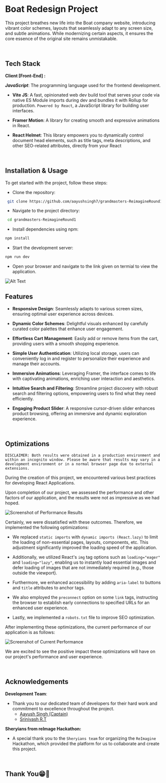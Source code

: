 # Boat Redesign Project

This project breathes new life into the Boat company website, introducing vibrant color schemes, layouts that seamlessly adapt to any screen size, and subtle animations. While modernizing certain aspects, it ensures the core essence of the original site remains unmistakable.

<br>

## Tech Stack

**Client [Front-End] :**

**_JavaScript_**: The programming language used for the frontend development.

- **Vite JS**: A fast, opinionated web dev build tool that serves your code via native ES Module imports during dev and bundles it with Rollup for production. `Powered by React`, a JavaScript library for building user interfaces.

- **Framer Motion**: A library for creating smooth and expressive animations in React.

- **React Helmet**: This library empowers you to dynamically control document head elements, such as title tags, meta descriptions, and other SEO-related attributes, directly from your React

<br>

## Installation & Usage

To get started with the project, follow these steps:

- Clone the repository:

```bash
 git clone https://github.com/aayushsingh7/grandmasters-ReimagineRound1.git
```

- Navigate to the project directory:

```bash
 cd grandmasters-ReimagineRound1
```

- Install dependencies using npm:

```bash
npm install
```

- Start the development server:

```bash
npm run dev
```

- Open your browser and navigate to the link given on termial to view the application.

![Alt Text](https://res.cloudinary.com/dvk80x6fi/image/upload/v1718524947/Screenshot_769_b0cnrm.png)
<br>

## Features

- **Responsive Design**: Seamlessly adapts to various screen sizes, ensuring optimal user experience across devices.

- **Dynamic Color Schemes**: Delightful visuals enhanced by carefully curated color palettes that enhance user engagement.

- **Effortless Cart Management**: Easily add or remove items from the cart, providing users with a smooth shopping experience.

- **Simple User Authentication**: Utilizing local storage, users can conveniently log in and register to personalize their experience and manage their accounts.

- **Immersive Animations**: Leveraging Framer, the interface comes to life with captivating animations, enriching user interaction and aesthetics.

- **Intuitive Search and Filtering**: Streamline project discovery with robust search and filtering options, empowering users to find what they need efficiently.

- **Engaging Product Slider**: A responsive cursor-driven slider enhances product browsing, offering an immersive and dynamic exploration experience.

<br>

## Optimizations

`DISCLAIMER: Both results were obtained in a production environment and within an incognito window. Please be aware that results may vary in a development environment or in a normal browser page due to external extensions.`

During the creation of this project, we encountered various best practices for developing React Applications.

Upon completion of our project, we assessed the performance and other factors of our application, and the results were not as impressive as we had hoped.

![Screenshot of Performance Results](https://res.cloudinary.com/dvk80x6fi/image/upload/v1713429245/Screenshot_588_tficn9.png)

Certainly, we were dissatisfied with these outcomes. Therefore, we implemented the following optimizations:

- We replaced `static imports` with `dynamic imports (React.lazy)` to limit the loading of non-essential pages, layouts, components, etc. This adjustment significantly improved the loading speed of the application.

- Additionally, we utilized React's `img` tag options such as `loading="eager"` and `loading="lazy"`, enabling us to instantly load essential images and defer loading of images that are not immediately required (e.g., those outside the viewport).

- Furthermore, we enhanced accessibility by adding `aria-label` to buttons and `title` attributes to anchor tags.

- We also employed the `preconnect` option on some `link` tags, instructing the browser to establish early connections to specified URLs for an enhanced user experience.

- Lastly, we implemented a `robots.txt` file to improve SEO optimization.

After implementing these optimizations, the current performance of our application is as follows:

![Screenshot of Current Performance](https://res.cloudinary.com/dvk80x6fi/image/upload/v1718524591/Screenshot_768_qktg8u.png)

We are excited to see the positive impact these optimizations will have on our project's performance and user experience.

<br>

## Acknowledgements

**Development Team**:

- Thank you to our dedicated team of developers for their hard work and commitment to excellence throughout the project.
  - [Aayush Singh (Captain)](https://github.com/aayushsingh7)
  - [Srinivash R.T](https://github.com/CByadd)

**Sheryians from reImage Hackathon:**

- A special thank you to the `Sheryians team` for organizing the `ReImagine` Hackathon, which provided the platform for us to collaborate and create this project.

<br>

## Thank You😁💖
